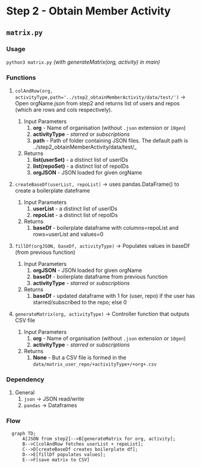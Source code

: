 # Step 2 - Obtain Member Activity 
## `matrix.py`
### Usage
 `python3 matrix.py` _(with generateMatrix(org, activity) in main)_
### Functions 
1) `colAndRow(org, activityType,path='../step2_obtainMemberActivity/data/test/')` -> Open orgName.json from step2 and returns list of users and repos (which are rows and cols respectively).
   1) Input Parameters
      1) **org** - Name of organisation (without `.json` extension or `10gen`)
      2) **activityType** - _starred_ or _subscriptions_
      3) **path** - Path of folder containing JSON files. The default path is ../step2_obtainMemberActivity/data/test/_
   2) Returns
      1) **list(userSet)** - a distinct list of userIDs
      2) **list(repoSet)** - a distinct list of repoIDs
      3) **orgJSON** - JSON loaded for given orgName
2) `createBaseDf(userList, repoList)` -> uses pandas.DataFrame() to create a boilerplate dateframe
   1) Input Parameters
      1) **userList** - a distinct list of userIDs
      2) **repoList** - a distinct list of repoIDs
   2) Returns
      1) **baseDf** - boilerplate dataframe with columns=repoList and rows=userList and values=0
3) `fillDf(orgJSON, baseDf, activityType)` -> Populates values in baseDf (from previous function)
   1) Input Parameters
      1) **orgJSON** - JSON loaded for given orgName
      2) **baseDf** - boilerplate dataframe from previous function
      3) **activityType** - _starred_ or _subscriptions_
   2) Returns 
      1) **baseDf** - updated dataframe with 1 for (user, repo) if the user has starred/subscribed to the repo; else 0 

4) `generateMatrix(org, activityType)` -> Controller function that outputs CSV file
   1) Input Parameters 
      1) **org** - Name of organisation (without `.json` extension or `10gen`)
      2) **activityType** - _starred_ or _subscriptions_
   2) Returns 
      1) **None** - But a CSV file is formed in the `data/matrix_user_repo/+activityType+/+org+.csv`
### Dependency
1) General 
   1) `json` -> JSON read/write
   2) `pandas` -> Dataframes 

### Flow 

```mermaid
  graph TD;
      A[JSON from step2]-->B[generateMatrix for org, activity];
      B-->C[colAndRow fetches userList + repoList];
      C-->D[createBaseDf creates boilerplate df];
      D-->E[fillDf populates values];
      E-->F[save matrix to CSV]
```